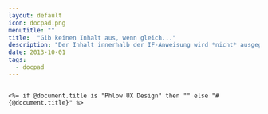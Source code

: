 ```yaml
---
layout: default
icon: docpad.png
menutitle: ""
title:  "Gib keinen Inhalt aus, wenn gleich..."
description: "Der Inhalt innerhalb der IF-Anweisung wird *nicht* ausgegeben, wenn der Dokumententitel auf »Phlow UX Design«"
date: 2013-10-01
tags:
  - docpad
---
```

<pre><code class="lang-ruby">
<%= if @document.title is "Phlow UX Design" then "" else "#{@document.title}" %>
</code></pre>
